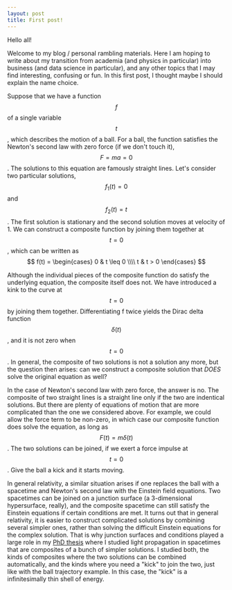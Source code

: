 ```yaml
---
layout: post
title: First post!
---
```


Hello all!

Welcome to my blog / personal rambling materials. Here I am hoping to write about my transition from academia (and physics in particular) into business (and data science in particular), and any other topics that I may find interesting, confusing or fun. In this first post, I thought maybe I should explain the name choice. 

Suppose that we have a function $$f$$ of a single variable $$t$$, which describes the motion of a ball. For a ball, the function satisfies the Newton's second law with zero force (if we don't touch it), $$F = ma = 0$$. The solutions to this equation are famously straight lines. Let's consider two particular solutions, $$f_1(t) = 0$$ and  $$f_2(t) = t$$. The first solution is stationary and the second solution moves at velocity of 1. We can construct a composite function by joining them together at $$t=0$$, which can be written as
$$ f(t) = \begin{cases} 0 & t \leq 0 \\\\ t & t > 0 \end{cases} $$

Although the individual pieces of the composite function do satisfy the underlying equation, the composite itself does not. We have introduced a kink to the curve at $$t=0$$ by joining them together. Differentiating f twice yields the Dirac delta function $$\delta(t)$$, and it is not zero when $$t=0$$. In general, the composite of two solutions is not a solution any more, but the question then arises: can we construct a composite solution that *DOES* solve the original equation as well?

In the case of Newton's second law with zero force, the answer is no. The composite of two straight lines is a straight line only if the two are indentical solutions. But there are plenty of equations of motion that are more complicated than the one we considered above. For example, we could allow the force term to be non-zero, in which case our composite function does solve the equation, as long as $$F(t) = m \delta(t)$$. The two solutions can be joined, if we exert a force impulse at $$t=0$$. Give the ball a kick and it starts moving.

In general relativity, a similar situation arises if one replaces the ball with a spacetime and Newton's second law with the Einstein field equations. Two spacetimes can be joined on a junction surface (a 3-dimensional hypersurface, really), and the composite spacetime can still satisfy the Einstein equations if certain conditions are met. It turns out that in general relativity, it is easier to construct complicated solutions by combining several simpler ones, rather than solving the difficult Einstein equations for the complex solution. That is why junction surfaces and conditions played a large role in my [PhD thesis](http://urn.fi/URN:ISBN:978-951-51-1262-0) where I studied light propagation in spacetimes that are composites of a bunch of simpler solutions. I studied both, the kinds of composites where the two solutions can be combined automatically, and the kinds where you need a "kick" to join the two, just like with the ball trajectory example. In this case, the "kick" is a infinitesimally thin shell of energy.

